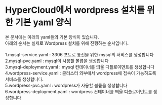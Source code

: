 # HyperCloud에서 wordpress 설치를 위한 기본 yaml 양식

본 문서에는 아래의 yaml들의 기본 양식이 있습니다.<br>
아래의 순서는 실제로 Wordpress 설치를 위해 진행하는 순서입니다.<br>
<br>
1.mysql-service.yaml : 3306 포트로 통신을 위한 mysql의 서비스를 생성합니다<br>
2.mysql-pvc.yaml : mysql이 사용할 볼륨을 생성합니다<br>
3.mysql-deployment.yaml : mysql 컨테이너를 띄울 디플로이먼트를 생성합니다<br>
4.wordpress-service.yaml : 클러스터 외부에서 wordpress에 접속이 가능하도록 서비스를 생성합니다.<br>
5.wordpress-pvc.yaml : wordpress가 사용할 볼륨을 생성합니다<br>
6.wordpress-deployment.yaml : wordpress 컨테이너를 띄울 디플로이먼트를 생성합니다<br>
